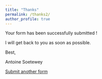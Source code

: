 ```yaml
---
title: "Thanks"
permalink: /thanks2/
author_profile: true
---
```


Your form has been successfully submitted !

I will get back to you as soon as possible.

Best,

Antoine Soetewey

[Submit another form](https://www.antoinesoetewey.com/contact/)